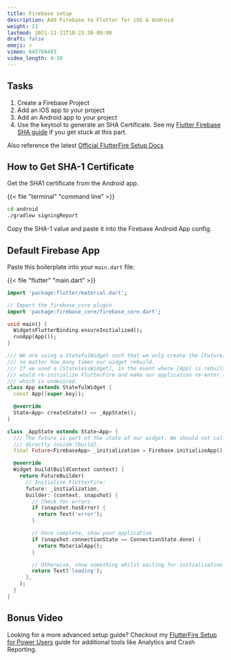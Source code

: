 ```yaml
---
title: Firebase setup
description: Add Firebase to Flutter for iOS & Android
weight: 21
lastmod: 2021-11-11T10:23:30-09:00
draft: false
emoji: 🔥
vimeo: 645766493
video_length: 4:30
---
```


## Tasks

1. Create a Firebase Project
1. Add an iOS app to your project
1. Add an Android app to your project
1. Use the keytool to generate an SHA Certificate. See my [Flutter Firebase SHA guide](https://fireship.io/snippets/install-flutterfire/#project-id-and-sha1-certificate) if you get stuck at this part. 

Also reference the latest [Official FlutterFire Setup Docs](https://firebase.flutter.dev/docs/overview)

## How to Get SHA-1 Certificate

Get the SHA1 certificate from the Android app.

{{< file "terminal" "command line" >}}
```bash
cd android
./gradlew signingReport
```

Copy the SHA-1 value and paste it into the Firebase Android App config.


## Default Firebase App

Paste this boilerplate into your `main.dart` file:

{{< file "flutter" "main.dart" >}}
```dart
import 'package:flutter/material.dart';

// Import the firebase_core plugin
import 'package:firebase_core/firebase_core.dart';

void main() {
  WidgetsFlutterBinding.ensureInitialized();
  runApp(App());
}

/// We are using a StatefulWidget such that we only create the [Future] once,
/// no matter how many times our widget rebuild.
/// If we used a [StatelessWidget], in the event where [App] is rebuilt, that
/// would re-initialize FlutterFire and make our application re-enter loading state,
/// which is undesired.
class App extends StatefulWidget {
  const App({super.key});

  @override
  State<App> createState() => _AppState();
}

class _AppState extends State<App> {
  /// The future is part of the state of our widget. We should not call `initializeApp`
  /// directly inside [build].
  final Future<FirebaseApp> _initialization = Firebase.initializeApp();

  @override
  Widget build(BuildContext context) {
    return FutureBuilder(
      // Initialize FlutterFire:
      future: _initialization,
      builder: (context, snapshot) {
        // Check for errors
        if (snapshot.hasError) {
          return Text('error');
        }

        // Once complete, show your application
        if (snapshot.connectionState == ConnectionState.done) {
          return MaterialApp();
        }

        // Otherwise, show something whilst waiting for initialization to complete
        return Text('loading');
      },
    );
  }
}
```

## Bonus Video

Looking for a more advanced setup guide? Checkout my [FlutterFire Setup for Power Users](https://fireship.io/snippets/install-flutterfire/) guide for additional tools like Analytics and Crash Reporting.